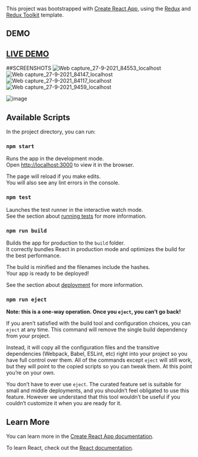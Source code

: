 This project was bootstrapped with [Create React App](https://github.com/facebook/create-react-app), using the [Redux](https://redux.js.org/) and [Redux Toolkit](https://redux-toolkit.js.org/) template.

## DEMO
## <a href="https://netflix-clone-d20df.firebaseapp.com/" target="_blank">LIVE DEMO</a>

##SCREENSHOTS
![Web capture_27-9-2021_84553_localhost](https://user-images.githubusercontent.com/79313369/134841936-7114b92b-cb9e-445b-9da8-48e6e60479e7.jpeg)
![Web capture_27-9-2021_84147_localhost](https://user-images.githubusercontent.com/79313369/134841939-7819ac34-8434-4957-a7de-004c30f81eb8.jpeg)
![Web capture_27-9-2021_84117_localhost](https://user-images.githubusercontent.com/79313369/134841940-deead0f3-a92e-49cc-8dd2-d2b1c8472fc6.jpeg)
![Web capture_27-9-2021_9459_localhost](https://user-images.githubusercontent.com/79313369/134841942-4c881738-5d53-46c7-9c22-c8e175677a0c.jpeg)

![image](https://user-images.githubusercontent.com/79313369/131255980-c09def45-f7f8-4cc2-863d-5d7ebfc4b501.png)






## Available Scripts

In the project directory, you can run:

### `npm start`

Runs the app in the development mode.<br />
Open [http://localhost:3000](http://localhost:3000) to view it in the browser.

The page will reload if you make edits.<br />
You will also see any lint errors in the console.

### `npm test`

Launches the test runner in the interactive watch mode.<br />
See the section about [running tests](https://facebook.github.io/create-react-app/docs/running-tests) for more information.

### `npm run build`

Builds the app for production to the `build` folder.<br />
It correctly bundles React in production mode and optimizes the build for the best performance.

The build is minified and the filenames include the hashes.<br />
Your app is ready to be deployed!

See the section about [deployment](https://facebook.github.io/create-react-app/docs/deployment) for more information.

### `npm run eject`

**Note: this is a one-way operation. Once you `eject`, you can’t go back!**

If you aren’t satisfied with the build tool and configuration choices, you can `eject` at any time. This command will remove the single build dependency from your project.

Instead, it will copy all the configuration files and the transitive dependencies (Webpack, Babel, ESLint, etc) right into your project so you have full control over them. All of the commands except `eject` will still work, but they will point to the copied scripts so you can tweak them. At this point you’re on your own.

You don’t have to ever use `eject`. The curated feature set is suitable for small and middle deployments, and you shouldn’t feel obligated to use this feature. However we understand that this tool wouldn’t be useful if you couldn’t customize it when you are ready for it.

## Learn More

You can learn more in the [Create React App documentation](https://facebook.github.io/create-react-app/docs/getting-started).

To learn React, check out the [React documentation](https://reactjs.org/).
